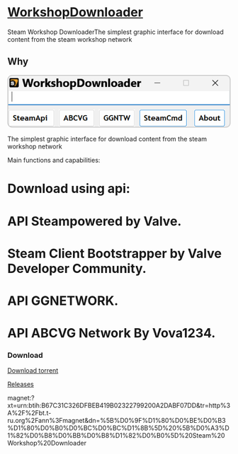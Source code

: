 # [WorkshopDownloader](https://alexandr1235.github.io/WorkshopDownloader/)
Steam Workshop DownloaderThe simplest graphic interface for download content from the steam workshop network

## Why

![WorkshopDownloader](https://github.com/Alexandr1235/WorkshopDownloader/blob/main/LOG.JPG)
  
The simplest graphic interface for download content from the steam workshop network
  
  Main functions and capabilities:

  # Download using api:
  # API Steampowered by Valve.
  # Steam Client Bootstrapper by Valve Developer Community.
  # API GGNETWORK.
  # API  ABCVG Network By Vova1234.
  
### Download
[Download torrent](https://github.com/Alexandr1235/WorkshopDownloader/blob/main/WorkshopDownloader.torrent?raw=true)

[Releases](https://github.com/Alexandr1235/WorkshopDownloader/releases)

magnet:?xt=urn:btih:B67C31C326DFBEB419B02322799200A2DABF07DD&tr=http%3A%2F%2Fbt.t-ru.org%2Fann%3Fmagnet&dn=%5B%D0%9F%D1%80%D0%BE%D0%B3%D1%80%D0%B0%D0%BC%D0%BC%D1%8B%5D%20%5B%D0%A3%D1%82%D0%B8%D0%BB%D0%B8%D1%82%D0%B0%5D%20Steam%20Workshop%20Downloader
